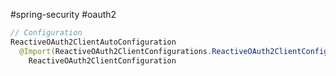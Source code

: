 #spring-security #oauth2

```java
// Configuration
ReactiveOAuth2ClientAutoConfiguration
  @Import(ReactiveOAuth2ClientConfigurations.ReactiveOAuth2ClientConfiguration)
    ReactiveOAuth2ClientConfiguration
```